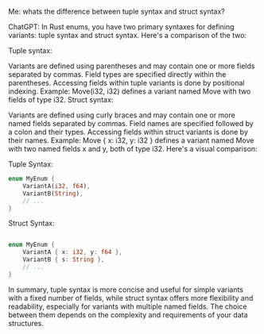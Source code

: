 Me: whats the difference between tuple syntax and struct syntax?

ChatGPT:
In Rust enums, you have two primary syntaxes for defining variants: tuple syntax and struct syntax. Here's a comparison of the two:

Tuple syntax:

Variants are defined using parentheses and may contain one or more fields separated by commas.
Field types are specified directly within the parentheses.
Accessing fields within tuple variants is done by positional indexing.
Example: Move(i32, i32) defines a variant named Move with two fields of type i32.
Struct syntax:

Variants are defined using curly braces and may contain one or more named fields separated by commas.
Field names are specified followed by a colon and their types.
Accessing fields within struct variants is done by their names.
Example: Move { x: i32, y: i32 } defines a variant named Move with two named fields x and y, both of type i32.
Here's a visual comparison:

Tuple Syntax:

```rust
enum MyEnum {
    VariantA(i32, f64),
    VariantB(String),
    // ...
}

```

Struct Syntax:

```rust

enum MyEnum {
    VariantA { x: i32, y: f64 },
    VariantB { s: String },
    // ...
}

```
In summary, tuple syntax is more concise and useful for simple variants with a fixed number of fields, while struct syntax offers more flexibility and readability, especially for variants with multiple named fields. The choice between them depends on the complexity and requirements of your data structures.